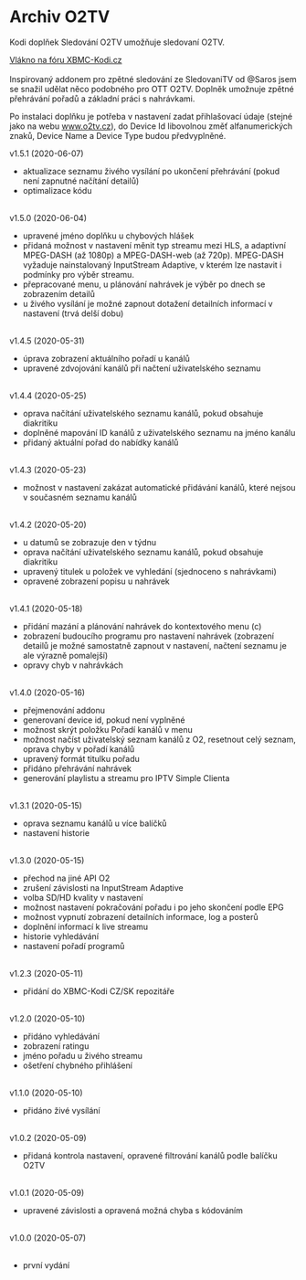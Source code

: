 <h1>Archiv O2TV</h1>
<p>
Kodi doplňek Sledování O2TV umožňuje sledovaní O2TV.
<p>
<a href="https://www.xbmc-kodi.cz/prispevek-zpetne-sledovani-o2tv-ott">Vlákno na fóru XBMC-Kodi.cz</a><br><br>
Inspirovaný addonem pro zpětné sledování ze SledovaniTV od @Saros  jsem se snažil udělat něco podobného pro OTT O2TV. Doplněk umožnuje zpětné přehrávání pořadů a základní práci s nahrávkami.

Po instalaci doplňku je potřeba v nastavení zadat přihlašovací údaje (stejné jako na webu www.o2tv.cz), do Device Id libovolnou změť alfanumerických znaků, Device Name a Device Type budou předvyplněné.<br>

v1.5.1 (2020-06-07)<br>
- aktualizace seznamu živého vysílání po ukončení přehrávání (pokud není zapnutné načítání detailů)<br> 
- optimalizace kódu<br><br>

v1.5.0 (2020-06-04)<br>
- upravené jméno doplňku u chybových hlášek<br>
- přidaná možnost v nastavení měnit typ streamu mezi HLS, a adaptivní MPEG-DASH (až 1080p) a MPEG-DASH-web (až 720p). MPEG-DASH vyžaduje nainstalovaný InputStream Adaptive, v kterém lze nastavit i podmínky pro výběr streamu.<br>
- přepracované menu, u plánování nahrávek je výběr po dnech se zobrazením detailů<br>
- u živého vysílání je možné zapnout dotažení detailních informací v nastavení (trvá delší dobu)<br><br>

v1.4.5 (2020-05-31)<br>
- úprava zobrazení aktuálního pořadí u kanálů<br>
- upravené zdvojování kanálů při načtení uživatelského seznamu<br><br>

v1.4.4 (2020-05-25)<br>
- oprava načítání uživatelského seznamu kanálů, pokud obsahuje diakritiku<br>
- doplněné mapování ID kanálů z uživatelského seznamu na jméno kanálu<br>
- přidaný aktuální pořad do nabídky kanálů<br><br>

v1.4.3 (2020-05-23)<br>
- možnost v nastavení zakázat automatické přidávání kanálů, které nejsou v současném seznamu kanálů<br><br>

v1.4.2 (2020-05-20)<br>
- u datumů se zobrazuje den v týdnu<br> 
- oprava načítání uživatelského seznamu kanálů, pokud obsahuje diakritiku<br>
- upravený titulek u položek ve vyhledání (sjednoceno s nahrávkami)<br>
- opravené zobrazení popisu u nahrávek<br><br>

v1.4.1 (2020-05-18)<br>
- přidání mazání a plánování nahrávek do kontextového menu (c)<br>
- zobrazení budoucího programu pro nastavení nahrávek (zobrazení detailů je možné samostatně zapnout v nastavení, načtení seznamu je ale výrazně pomalejší)<br>
- opravy chyb v nahrávkách<br><br> 

v1.4.0 (2020-05-16)<br>
- přejmenování addonu<br>
- generovaní device id, pokud není vyplněné<br>
- možnost skrýt položku Pořadí kanálů v menu<br>
- možnost načíst uživatelský seznam kanálů z O2, resetnout celý seznam, oprava chyby v pořadí kanálů<br>
- upravený formát titulku pořadu<br>
- přidáno přehrávání nahrávek<br>
- generování playlistu a streamu pro IPTV Simple Clienta<br><br>

v1.3.1 (2020-05-15)<br>
- oprava seznamu kanálů u více balíčků<br>
- nastavení historie<br><br>

v1.3.0 (2020-05-15)<br>
- přechod na jiné API O2<br>
- zrušení závislosti na InputStream Adaptive<br>
- volba SD/HD kvality v nastavení<br>
- možnost nastavení pokračování pořadu i po jeho skončení podle EPG<br>
- možnost vypnutí zobrazení detailních informace, log a posterů<br>
- doplnění informací k live streamu<br>
- historie vyhledávání<br>
- nastavení pořadí programů<br><br>

v1.2.3 (2020-05-11)<br>
- přidání do XBMC-Kodi CZ/SK repozitáře<br><br>

v1.2.0 (2020-05-10)<br>
- přidáno vyhledávání<br>
- zobrazení ratingu<br>
- jméno pořadu u živého streamu<br>
- ošetření chybného přihlášení<br><br>

v1.1.0 (2020-05-10)<br>
- přidáno živé vysílání<br><br>

v1.0.2 (2020-05-09)<br>
- přidaná kontrola nastavení, opravené filtrování kanálů podle balíčku O2TV<br><br>

v1.0.1 (2020-05-09)<br>
- upravené závislosti a opravená možná chyba s kódováním<br><br>

v1.0.0 (2020-05-07)<br><br>
- první vydání<br>
</p>
